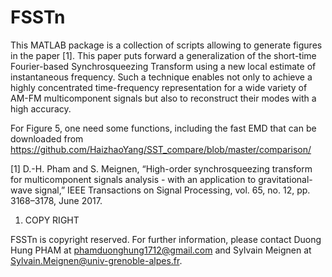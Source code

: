 # FSSTn
This MATLAB package is a collection of scripts allowing to generate figures in the paper [1]. This paper puts forward a generalization of the short-time Fourier-based Synchrosqueezing Transform using a new local estimate of instantaneous frequency. Such a technique enables not only to achieve a highly concentrated time-frequency representation for a wide variety of AM-FM multicomponent signals but also to reconstruct their modes with a high accuracy.

For Figure 5, one need some functions, including the fast EMD that can be downloaded from https://github.com/HaizhaoYang/SST_compare/blob/master/comparison/


[1] D.-H. Pham and S. Meignen, “High-order synchrosqueezing transform for multicomponent signals analysis - with an application to gravitational-wave signal,” IEEE Transactions on Signal Processing, vol. 65, no. 12, pp. 3168–3178, June 2017.

1. COPY RIGHT

FSSTn is copyright reserved. For further information, please contact Duong Hung PHAM at phamduonghung1712@gmail.com and Sylvain Meignen at Sylvain.Meignen@univ-grenoble-alpes.fr. 
